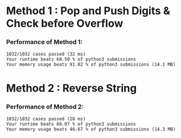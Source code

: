 # Method 1 : Pop and Push Digits & Check before Overflow

### Performance of Method 1:
```
1032/1032 cases passed (32 ms)
Your runtime beats 68.50 % of python3 submissions
Your memory usage beats 91.02 % of python3 submissions (14.1 MB)
```

# Method 2 : Reverse String

### Performance of Method 2:
```
1032/1032 cases passed (28 ms)
Your runtime beats 88.07 % of python3 submissions
Your memory usage beats 46.67 % of python3 submissions (14.3 MB)
```